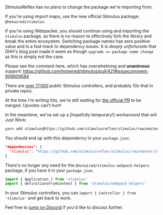 StimulusReflex has no plans to change the package we're importing from.

If you're using import maps, use the new official Stimulus package: `@hotwired/stimulus`.

If you're using Webpacker, you should continue using and importing the `stimulus` package, as there is no reason to effectively fork the library and break the entire ecosystem. Switching package names has zero positive value and is a fast-track to dependency issues. It is *deeply unfortunate* that DHH's blog post made it seem as though `upgrade == package name change` as this is simply not the case.

Please see the comment here, which has overwhelming and **unanimous** support: https://github.com/hotwired/stimulus/pull/421#issuecomment-908609584

There are [over 17,000](https://github.com/search?q=%22import+%7B+Controller+%7D+from+%27stimulus%27%22&type=code) *public* Stimulus controllers, and probably 10x that in private repos.

At the time I'm writing this, we're still waiting for [the official PR](https://github.com/hotwired/stimulus/pull/453) to be merged. Upvotes can't hurt!

In the meantime, we've set up a [hopefully temporary!] workaround that will Just Work: 
```bash
yarn add stimulus@https://github.com/stimulusreflex/stimulus/raw/master/stimulus-v3.0.0.tgz
```
You should end up with this dependency in your `package.json`:
```json
"dependencies": {
  "stimulus": "https://github.com/stimulusreflex/stimulus/raw/master/stimulus-v3.0.0.tgz"
}
```
There's no longer any need for the `@hotwired/stimulus-webpack-helpers` package, if you have it in your `package.json`.
```js
import { Application } from 'stimulus'
import { definitionsFromContext } from 'stimulus/webpack-helpers'
```
In your Stimulus controllers, you can `import { Controller } from 'stimulus'` and get back to work.

Feel free to [jump on Discord](https://discord.gg/stimulus-reflex) if you'd like to discuss further.
